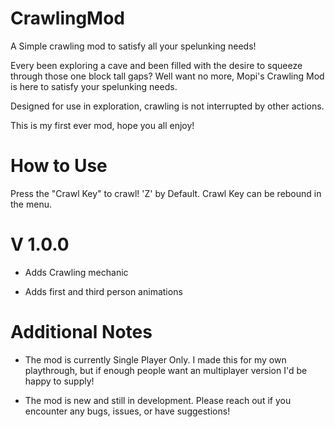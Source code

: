 # CrawlingMod

A Simple crawling mod to satisfy all your spelunking needs!


Every been exploring a cave and been filled with the desire to squeeze through those one block tall gaps? Well want no more, Mopi's Crawling Mod is here to satisfy your spelunking needs.


Designed for use in exploration, crawling is not interrupted by other actions.


This is my first ever mod, hope you all enjoy!


# How to Use

Press the "Crawl Key" to crawl! 'Z' by Default. Crawl Key can be rebound in the menu.

# V 1.0.0

- Adds Crawling mechanic

- Adds first and third person animations

# Additional Notes

- The mod is currently Single Player Only. I made this for my own playthrough, but if enough people want an multiplayer version I'd be happy to supply!

- The mod is new and still in development. Please reach out if you encounter any bugs, issues, or have suggestions!
